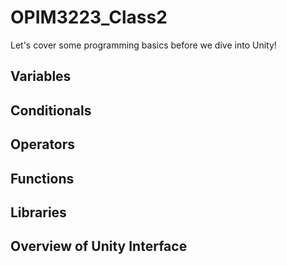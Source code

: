 # OPIM3223_Class2
Let's cover some programming basics before we dive into Unity!

## Variables

## Conditionals

## Operators

## Functions

## Libraries

## Overview of Unity Interface
